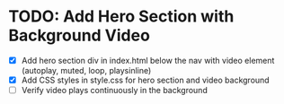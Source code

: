 # TODO: Add Hero Section with Background Video

- [x] Add hero section div in index.html below the nav with video element (autoplay, muted, loop, playsinline)
- [x] Add CSS styles in style.css for hero section and video background
- [ ] Verify video plays continuously in the background
